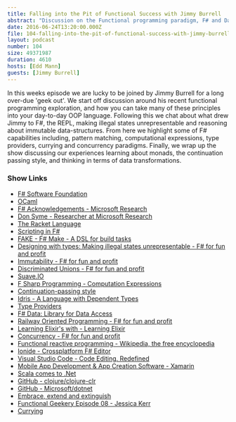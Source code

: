 ```yaml
---
title: Falling into the Pit of Functional Success with Jimmy Burrell
abstract: "Discussion on the Functional programming paradigm, F# and Data transformations"
date: 2016-06-24T13:20:00.000Z
file: 104-falling-into-the-pit-of-functional-success-with-jimmy-burrell.mp3
layout: podcast
number: 104
size: 49371987
duration: 4610
hosts: [Edd Mann]
guests: [Jimmy Burrell]
---
```


In this weeks episode we are lucky to be joined by Jimmy Burrell for a long over-due 'geek out'.
We start off discussion around his recent functional programming exploration, and how you can take many of these principles into your day-to-day OOP language.
Following this we chat about what drew Jimmy to F#, the REPL, making illegal states unrepresentable and reasoning about immutable data-structures.
From here we highlight some of F# capabilities including, pattern matching, computational expressions, type providers, currying and concurrency paradigms.
Finally, we wrap up the show discussing our experiences learning about monads, the continuation passing style, and thinking in terms of data transformations.

### Show Links

- [F# Software Foundation](http://fsharp.org/)
- [OCaml](https://ocaml.org/)
- [F# Acknowledgements - Microsoft Research](http://research.microsoft.com/en-us/um/cambridge/projects/fsharp/ack.aspx)
- [Don Syme - Researcher at Microsoft Research](https://www.microsoft.com/en-us/research/people/dsyme/)
- [The Racket Language](https://racket-lang.org/)
- [Scripting in F#](https://blogs.msdn.microsoft.com/chrsmith/2008/09/12/scripting-in-f/)
- [FAKE - F# Make - A DSL for build tasks](http://fsharp.github.io/FAKE/)
- [Designing with types: Making illegal states unrepresentable - F# for fun and profit](https://fsharpforfunandprofit.com/posts/designing-with-types-making-illegal-states-unrepresentable/)
- [Immutability - F# for fun and profit](https://fsharpforfunandprofit.com/posts/correctness-immutability/)
- [Discriminated Unions - F# for fun and profit](https://fsharpforfunandprofit.com/posts/discriminated-unions/)
- [Suave.IO](https://suave.io/)
- [F Sharp Programming - Computation Expressions](https://en.wikibooks.org/wiki/F_Sharp_Programming/Computation_Expressions)
- [Continuation-passing style](https://en.wikipedia.org/wiki/Continuation-passing_style)
- [Idris - A Language with Dependent Types](http://www.idris-lang.org/)
- [Type Providers](https://msdn.microsoft.com/en-us/visualfsharpdocs/conceptual/type-providers)
- [F# Data: Library for Data Access](https://fsharp.github.io/FSharp.Data/)
- [Railway Oriented Programming - F# for fun and profit](https://fsharpforfunandprofit.com/rop/)
- [Learning Elixir's with - Learning Elixir](http://learningelixir.joekain.com/learning-elixir-with/)
- [Concurrency - F# for fun and profit](https://fsharpforfunandprofit.com/posts/concurrency-intro/)
- [Functional reactive programming - Wikipedia, the free encyclopedia](https://en.wikipedia.org/wiki/Functional_reactive_programming)
- [Ionide - Crossplatform F# Editor](http://ionide.io/)
- [Visual Studio Code - Code Editing. Redefined](https://code.visualstudio.com/)
- [Mobile App Development & App Creation Software - Xamarin](https://www.xamarin.com/)
- [Scala comes to .Net](http://www.scala-lang.org/old/node/10299)
- [GitHub - clojure/clojure-clr](https://github.com/clojure/clojure-clr)
- [GitHub - Microsoft/dotnet](https://github.com/Microsoft/dotnet)
- [Embrace, extend and extinguish](https://en.wikipedia.org/wiki/Embrace,_extend_and_extinguish)
- [Functional Geekery Episode 08 - Jessica Kerr](https://www.functionalgeekery.com/episode-8-jessica-kerr/)
- [Currying](https://wiki.haskell.org/Currying)

